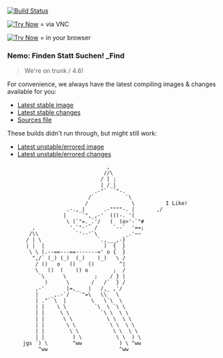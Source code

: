 [![Build Status](https://secure.travis-ci.org/HPI-SWA-Lab/BP2014H1.png?branch=master)](http://travis-ci.org/HPI-SWA-Lab/BP2014H1)

[![Try Now](http://img.shields.io/badge/try-now-green.svg)](http://hpi.de/swa/jumpinto/HPI-SWA-Lab/BP2014H1) = via VNC

[![Try Now](http://img.shields.io/badge/try-now-green.svg)](https://bertfreudenberg.github.io/SqueakJS/run#url=http://www.lively-kernel.org/babelsberg/BP2014H1/&files=[Nemo.image,Nemo.changes,SqueakV41.sources]) = in your browser

### Nemo: Finden Statt Suchen! _Find

> We're on trunk / 4.6!

For convenience, we always have the latest compiling images & changes available for you: 

- [Latest stable image](http://www.lively-kernel.org/babelsberg/BP2014H1/Nemo.image)
- [Latest stable changes](http://www.lively-kernel.org/babelsberg/BP2014H1/Nemo.changes)
- [Sources file](http://www.lively-kernel.org/babelsberg/BP2014H1/SqueakV41.sources)

These builds didn't run through, but might still work:

- [Latest unstable/errored image](http://www.lively-kernel.org/babelsberg/BP2014H1/Nemo_failing.image)
- [Latest unstable/errored changes](http://www.lively-kernel.org/babelsberg/BP2014H1/Nemo_failing.changes)



```
                                ,
                               //\
                              / | ;
                              | /_|
                            .-"`  `"-.
                          /`          `\
                         /              \          I Like!
                   .-.,_|      .-""""-. |       ,/
                  |     `",_,-'  (((-. '(
                   \ (`"=._.'/   (  (o>'-`"#
        ,           '.`"-'` /     `--`  '==;
       /\\            `'--'`\         _.'~~
      / | \                  `.,___,-}
      | |  |                   )  {  }
       \ \ (.--==---==-------=' o {  }
        ",/` (_) (_)  (_)    (_)   \ /
         / ()   o   ()    ()        ^|
         \   ()  (    () o        ;  /
          `\      \         ;    / } |
            )      \       /   /`  } /
         ,-'       |=,_   |   /,_ ,'/
         |    _,.-`/   `"=\   \\   \
         | ."` \  |        \   \`\  \
         | |    \ \         `\  \ `\ \
         | |     \ \          `\ \  \ \
         | |      \ \           \ \  \ \
         | |       \ \           \ \  \ \
         | |        \ \           \ \  \ \
         | |         ) \           \ \  ) \
     jgs `) \        ^ww            ) \ ^ww
          ^ww                       ^ww
  ```
